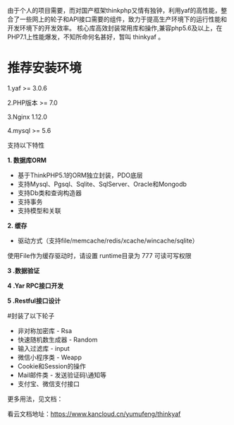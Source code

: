 由于个人的项目需要，而对国产框架thinkphp又情有独钟，利用yaf的高性能，整合了一些网上的轮子和API接口需要的组件，致力于提高生产环境下的运行性能和开发环境下的开发效率。
核心库高效封装常用库和操作,兼容php5.6及以上，在PHP7.1上性能爆发，不知所命何名甚好，暂叫 thinkyaf 。

# 推荐安装环境

 1.yaf >= 3.0.6
 
 2.PHP版本 >= 7.0
 
 3.Nginx 1.12.0
 
 4.mysql >= 5.6

支持以下特性

 **1. 数据库ORM**
 *   基于ThinkPHP5.1的ORM独立封装，PDO底层
 *   支持Mysql、Pgsql、Sqlite、SqlServer、Oracle和Mongodb
 *   支持Db类和查询构造器
 *   支持事务
 *   支持模型和关联
 
 **2. 缓存** 

*   驱动方式（支持file/memcache/redis/xcache/wincache/sqlite）

使用File作为缓存驱动时，请设置 runtime目录为 777 可读可写权限

**3 .数据验证**

**4 .Yar RPC接口开发**

**5 .Restful接口设计**

#封装了以下轮子

* 非对称加密库 - Rsa
* 快速随机数生成器 - Random
* 输入过滤库 - input
* 微信小程序类 - Weapp
* Cookie和Session的操作
* Mail邮件类 - 发送验证码\通知等
* 支付宝、微信支付接口


更多用法，见文档：

看云文档地址：https://www.kancloud.cn/yumufeng/thinkyaf
